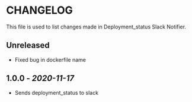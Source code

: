 # CHANGELOG

This file is used to list changes made in Deployment_status Slack Notifier.

## Unreleased

- Fixed bug in dockerfile name

## 1.0.0 - *2020-11-17*

- Sends deployment_status to slack
